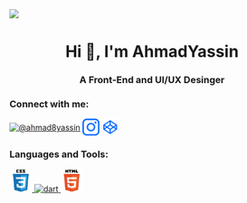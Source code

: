 <img src="https://pbs.twimg.com/profile_banners/1567213070392385538/1689845281/1500x500" />

<h1 align="center">Hi 👋, I'm AhmadYassin</h1>
<h3 align="center">A Front-End and UI/UX Desinger</h3>

<h3 align="left">Connect with me:</h3>
<p align="left">
<a href="https://twitter.com/@ahmad8yassin" target="blank"><img align="center" src="https://raw.githubusercontent.com/rahuldkjain/github-profile-readme-generator/master/src/images/icons/Social/twitter.svg" alt="@ahmad8yassin" height="30" width="40" /></a>
<a href="https://instagram.com/ahmadyassin700" target="blank"><img align="center" src="https://github.com/Ahmad8Yassin/Ahmad8Yassin/blob/main/instagram.png?raw=true" alt="ahmadyassin843" height="30" width="30" /></a>
<a href="" target="blank"><img align="center" src="https://github.com/Ahmad8Yassin/Ahmad8Yassin/blob/main/codepen.png?raw=true" alt="@Ahmad8Yassin
" height="30" width="30"></a>
</p>

<h3 align="left">Languages and Tools:</h3>
<p align="left"> <a href="https://www.w3schools.com/css/" target="_blank" rel="noreferrer"> <img src="https://raw.githubusercontent.com/devicons/devicon/master/icons/css3/css3-original-wordmark.svg" alt="css3" width="40" height="40"/> </a> <a href="https://dart.dev" target="_blank" rel="noreferrer"> <img src="https://www.vectorlogo.zone/logos/dartlang/dartlang-icon.svg" alt="dart" width="40" height="40"/> </a> <a href="https://www.w3.org/html/" target="_blank" rel="noreferrer"> <img src="https://raw.githubusercontent.com/devicons/devicon/master/icons/html5/html5-original-wordmark.svg" alt="html5" width="40" height="40"/> </a> </p>
